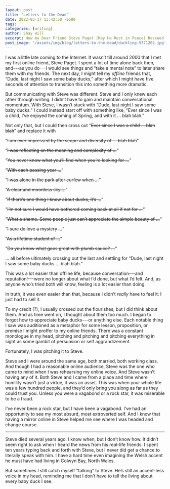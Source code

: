```yaml
---
layout: post
title: "Letters to the Dead"
date: 2022-05-17 13:42:50 -0500
tags:
categories: [writing]
author: Shay Hill
excerpt: How my Dear Friend Steve Paget (May He Rest in Peace) Rescued Me From the Precipice of Extroversion and Watches Over Me Today
post_image: "/assets/img/blog/letters-to-the-dead/duckling-5771202.jpg"
---
```


I was a little late coming to the Internet. It wasn’t till around 2000 that I met my first online friend, Steve Paget.
I spent a lot of time alone back then, and---as you do---I would see things and “take a mental note” to later share them with my friends. The next day, I might tell my *offline* friends that, “Dude, last night I saw some baby ducks,” after which I might have five seconds of attention to transition this into something more dramatic.

But communicating with Steve was different. Steve and I only knew each other through writing. I didn’t have to gain and maintain conversational momentum. With Steve, I wasn’t stuck with “Dude, last night I saw some baby ducks.” I could instead start off with something like, “Ever since I was a child, I’ve enjoyed the coming of Spring, and with it … blah blah.”

Not only that, but I could then cross out “~~Ever since I was a child … blah blah~~” and replace it with

“~~I am ever impressed by the scope and diversity of … blah blah~~“

“~~I was reflecting on the meaning and complexity of …~~“

“~~You never know what you’ll find when you’re looking for …~~“

“~~With each passing year …~~“

“~~I was alone in the park after curfew when …~~“

“~~A clear and moonless sky …~~“

“~~If there’s one thing I know about ducks, it’s …~~“

“~~I’m not sure I would have bothered coming back at all if not for …~~“

“~~What a shame. Some people just can’t appreciate the simple beauty of …~~“

“~~I sure do love a mystery …~~“

“~~As a lifetime student of …~~“

“~~Do you know what goes great with plumb sauce? …~~“

… all before ultimately crossing out the last and settling for “Dude, last night I saw some baby ducks … blah blah.”

This was a lot easier than offline life, because conversation---and reputation!---were no longer about what I’d done, but what I’d felt. And, as anyone who’s tried both will know, feeling is a lot easier than doing.

In truth, it was even easier than that, because I didn’t *really* have to feel it: I just had to sell it.

To my credit (?), I usually crossed out the flourishes, but I did think about them. And as time went on, I thought about them too much. I began to forgot how to appreciate baby ducks---or anything else. Each notable thing I saw was auditioned as a metaphor for some lesson, proposition, or premise I might proffer to my online friends. There was a constant monologue in my head, pitching and pitching and pitching everything in sight as some gambit of persuasion or self aggrandizement.

Fortunately, I was pitching it to Steve.

Steve and I were around the same age, both married, both working class. And though I had a reasonable online audience, Steve was the one who came to mind when I was rehearsing my online voice. And Steve wasn’t having any of it. Both Steve and I came from a place and time where humility wasn’t just a virtue, it was an asset. This was when your whole life was a few hundred people, and they’d only bring you along as far as they could trust you. Unless you were a vagabond or a rock star, it was miserable to be a fraud.

I’ve never been a rock star, but I have been a vagabond. I’ve had an opportunity to see my most absurd, most extroverted self. And I know that having a mirror online in Steve helped me see where I was headed and change course.

--------------------------------------------------------------------------------

Steve died several years ago. I know when, but I don’t know how. It didn’t seem right to ask when I heard the news from his real-life friends. I spent ten years typing back and forth with Steve, but I never did get a chance to literally speak with him. I have a hard time even imagining the Welsh accent he must have had living in Colwyn Bay, North Wales.

But sometimes I still catch myself “talking” to Steve. He’s still an accent-less voice in my head, reminding me that I don’t have to tell the living about every baby duck I see.
